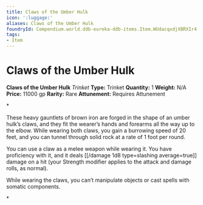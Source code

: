 ```yaml
---
title: Claws of the Umber Hulk
icon: ':luggage:'
aliases: Claws of the Umber Hulk
foundryId: Compendium.world.ddb-eureka-ddb-items.Item.WUdacqxdjXBRXIr4
tags:
- Item
---
```


# Claws of the Umber Hulk

**Claws of the Umber Hulk**
_Trinket_
**Type:** Trinket
**Quantity:** 1
**Weight:** N/A
**Price:** 11000 gp
**Rarity:** Rare
**Attunement:** Requires Attunement

*<p>These heavy gauntlets of brown iron are forged in the shape of an umber hulk’s claws, and they fit the wearer’s hands and forearms all the way up to the elbow. While wearing both claws, you gain a burrowing speed of 20 feet, and you can tunnel through solid rock at a rate of 1 foot per round.

You can use a claw as a melee weapon while wearing it. You have proficiency with it, and it deals  [[/damage 1d8 type=slashing average=true]] damage on a hit (your Strength modifier applies to the attack and damage rolls, as normal).

While wearing the claws, you can’t manipulate objects or cast spells with somatic components.</p>*